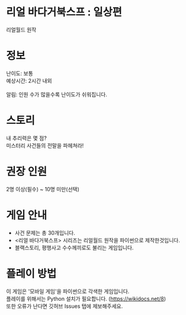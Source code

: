# 리얼 바다거북스프 : 일상편
리얼월드 원작

# 정보
난이도: 보통<br>
예상시간: 2시간 내외<br>
<br>
알림: 인원 수가 많을수록 난이도가 쉬워집니다.<br>

# 스토리
내 추리력은 몇 점?<br>
미스터리 사건들의 전말을 파헤쳐라!<br>

# 권장 인원
2명 이상(필수) ~ 10명 미만(선택)<br>

# 게임 안내
- 사건 문제는 총 30개입니다.
- <리얼 바다거북스프> 시리즈는 리얼월드 원작을 파이썬으로 제작한것입니다.
- 블랙스토리, 평행사고 수수께끼로도 불리는 게임입니다.

# 플레이 방법
이 게임은 '모바일 게임'을 파이썬으로 각색한 게임입니다.<br>
플레이를 위해서는 Python 설치가 필요합니다. (https://wikidocs.net/8)<br>
또한 오류가 난다면 깃허브 Issues 탭에 제보해주세요.
